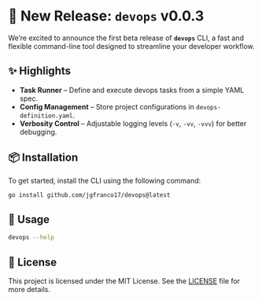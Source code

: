 # 🚀 New Release: `devops` v0.0.3

We’re excited to announce the first beta release of **`devops`** CLI, a fast and flexible command-line
tool designed to streamline your developer workflow.

## ✨ Highlights

- **Task Runner** – Define and execute devops tasks from a simple YAML spec.
- **Config Management** – Store project configurations in `devops-definition.yaml`.
- **Verbosity Control** – Adjustable logging levels (`-v`, `-vv`, `-vvv`) for better debugging.

## 📦 Installation

To get started, install the CLI using the following command:

```bash
go install github.com/jgfranco17/devops@latest
```

## 🔧 Usage

```bash
devops --help
```

## 📄 License

This project is licensed under the MIT License.
See the [LICENSE](https://github.com/jgfranco17/devops/blob/main/LICENSE) file for more details.
